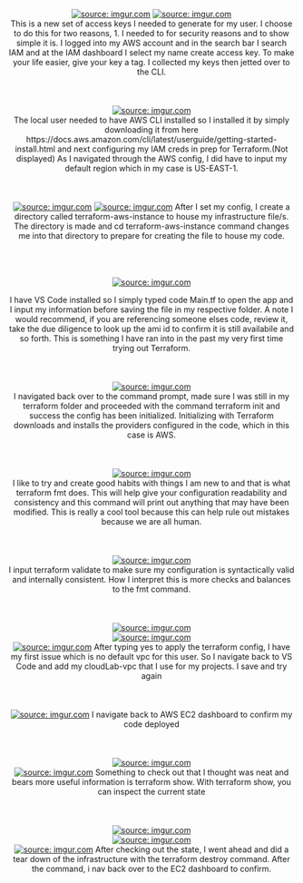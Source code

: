 <p align="center">
<a href="https://imgur.com/shcBlVf"><img src="https://i.imgur.com/shcBlVf.png" title="source: imgur.com" /></a>
<a href="https://imgur.com/B4kJGjv"><img src="https://i.imgur.com/B4kJGjv.png?1" title="source: imgur.com" /></a>
  <br />
This is a new set of access keys I needed to generate for my user. I choose to do this for two reasons, 1. I needed to for security reasons and to show simple it is. I logged into my AWS account and in the search bar I search IAM and at the IAM dashboard I select my name create access key. To make your life easier, give your key a tag. I collected my keys then jetted over to the CLI.
  <br />
  <br />
  <br />
  <br />
  <a href="https://imgur.com/bdSY4QZ"><img src="https://i.imgur.com/bdSY4QZ.png" title="source: imgur.com" /></a>
  <br />
The local user needed to have AWS CLI installed so I installed it by simply downloading it from here https://docs.aws.amazon.com/cli/latest/userguide/getting-started-install.html and next configuring my IAM creds in prep for Terraform.(Not displayed) As I navigated through the AWS config, I did have to input my default region which in my case is US-EAST-1.
  <br />
  <br />
  <br />
  <br />
  <a href="https://imgur.com/GUo2WHF"><img src="https://i.imgur.com/GUo2WHF.png" title="source: imgur.com" /></a>
  <a href="https://imgur.com/BUCJOtT"><img src="https://i.imgur.com/BUCJOtT.png" title="source: imgur.com" /></a>
After I set my config, I create a directory called terraform-aws-instance to house my infrastructure file/s. The directory is made and cd terraform-aws-instance command changes me into that directory to prepare for creating the file to house my code.
  <br />
  <br />
  <br />
  <br />
  <p align="center"><a href="https://imgur.com/vpV2F3T"><img src="https://i.imgur.com/vpV2F3T.png" title="source: imgur.com" /></a><p align="center">
 I have VS Code installed so I simply typed code Main.tf to open the app and I input my information before saving the file in my respective folder. A note I would recommend, if you are referencing someone elses code, review it, take the due diligence to look up the ami id to confirm it is still availabile and so forth. This is something I have ran into in the past my very first time trying out Terraform.
  <br />
  <br />
  <br />
  <br />
  <a href="https://imgur.com/253BQX3"><img src="https://i.imgur.com/253BQX3.png" title="source: imgur.com" /></a>
  <br /> 
I navigated back over to the command prompt, made sure I was still in my terraform folder and proceeded with the command terraform init and success the config has been initialized. Initializing with Terraform downloads and installs the providers configured in the code, which in this case is AWS.
  <br />
  <br />
  <br />
  <br />
  <a href="https://imgur.com/wzzxcFu"><img src="https://i.imgur.com/wzzxcFu.png" title="source: imgur.com" /></a>
  <br />  
I like to try and create good habits with things I am new to and that is what terraform fmt does. This will help give your configuration readability and consistency and this command will print out anything that may have been modified. This is really a cool tool because this can help rule out mistakes because we are all human.
  <br />
  <br />
  <br />
  <br />
  <a href="https://imgur.com/HpmriNq"><img src="https://i.imgur.com/HpmriNq.png" title="source: imgur.com" /></a>
   <br /> 
I input terraform validate to make sure my configuration is syntactically valid and internally consistent. How I interpret this is more checks and balances to the fmt command.
  <br />
  <br />
  <br />
  <br />
  <a href="https://imgur.com/J6rdsH7"><img src="https://i.imgur.com/J6rdsH7.png" title="source: imgur.com" /></a>
    <br />
  <a href="https://imgur.com/WarNJwP"><img src="https://i.imgur.com/WarNJwP.png" title="source: imgur.com" /></a>
    <br  />
  <a href="https://imgur.com/91XbRUZ"><img src="https://i.imgur.com/91XbRUZ.png" title="source: imgur.com" /></a>
After typing yes to apply the terraform config, I have my first issue which is no default vpc for this user. So I navigate back to VS Code and add my cloudLab-vpc that I use for my projects. I save and try again
  <br />
  <br />
  <br />
  <br />
  <a href="https://imgur.com/0nokbhG"><img src="https://i.imgur.com/0nokbhG.png" title="source: imgur.com" /></a>
I navigate back to AWS EC2 dashboard to confirm my code deployed
  <br />
  <br />
  <br />
  <br />
  <a href="https://imgur.com/57bCapo"><img src="https://i.imgur.com/57bCapo.png" title="source: imgur.com" /></a>
    <br />
  <a href="https://imgur.com/YToUrxB"><img src="https://i.imgur.com/YToUrxB.png" title="source: imgur.com" /></a>
Something to check out that I thought was neat and bears more useful information is terraform show. With terraform show, you can inspect the current state
  <br />
  <br />
  <br />
  <br />
  <a href="https://imgur.com/DT9UAnA"><img src="https://i.imgur.com/DT9UAnA.png" title="source: imgur.com" /></a>
    <br />
  <a href="https://imgur.com/LoBAcQw"><img src="https://i.imgur.com/LoBAcQw.png" title="source: imgur.com" /></a>
    <br .>
  <a href="https://imgur.com/LO1DghD"><img src="https://i.imgur.com/LO1DghD.png" title="source: imgur.com" /></a>
After checking out the state, I went ahead and did a tear down of the infrastructure with the terraform destroy command. After the command, i nav back over to the EC2 dashboard to confirm.
<p align="center">
